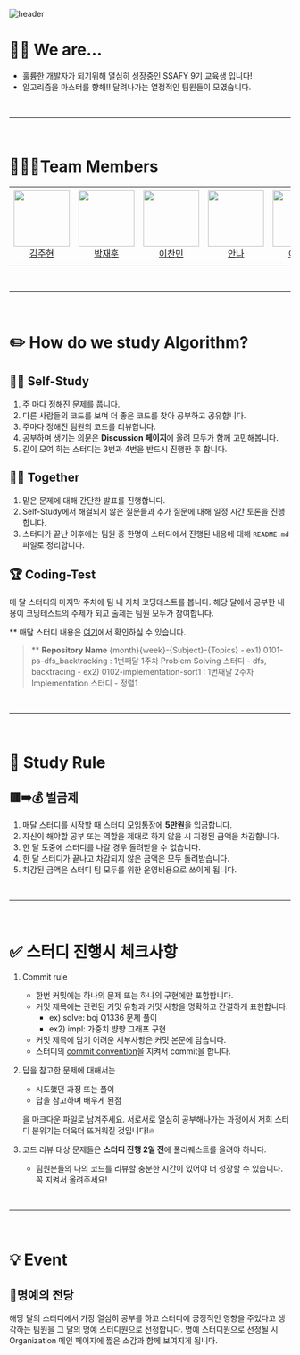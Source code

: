 ![header](https://capsule-render.vercel.app/api?type=waving&color=timeGradient&height=350&section=header&text=Welcome!&fontSize=90&fontAlignY=40&desc=to%209reat%20AlgoMasters&descAlign=65&descAlignY=55)

# **🙋‍♂️ We are...**
- 훌륭한 개발자가 되기위해 열심히 성장중인 SSAFY 9기 교육생 입니다!
- 알고리즘을 마스터를 향해!! 달려나가는 열정적인 팀원들이 모였습니다.

<br>

---

<br>


# **🧑‍🤝‍🧑Team Members**
<table>
    <tr height="140px">
        <td align="center" width="130px">
            <a href="https://github.com/skydreamer21"><img height="100px" width="100px" src="https://avatars.githubusercontent.com/u/95271588?v=4"/></a>
            <br />
            <a href="https://github.com/skydreamer21">김주현</a>
        </td>
        <td align="center" width="130px">
            <a href="https://github.com/jhp336"><img height="100px" width="100px" src="https://avatars.githubusercontent.com/u/67370317?v=4"/></a>
            <br />
            <a href="https://github.com/jhp336">박재훈</a>
        </td>
        <td align="center" width="130px">
            <a href="https://github.com/lecocococo"><img height="100px" width="100px" src="https://avatars.githubusercontent.com/u/62368629?v=4"/></a>
            <br />
            <a href="https://github.com/lecocococo">이찬민</a>
        </td>
        <td align="center" width="130px">
            <a href="https://github.com/An0401na"><img height="100px" width="100px" src="https://avatars.githubusercontent.com/u/99172832?v=4"/></a>
            <br />
            <a href="https://github.com/An0401na">안나</a>
        </td>
        <td align="center" width="130px">
            <a href="https://github.com/itsdangerous"><img height="100px" width="100px" src="https://avatars.githubusercontent.com/u/76903093?v=4"/></a>
            <br />
            <a href="https://github.com/itsdangerous">이승규</a>
        </td>
    </tr>
</table>

<br>

---

<br>

# **✏️ How do we study Algorithm?**
## 👩‍🎓 Self-Study
1. 주 마다 정해진 문제를 풉니다.
2. 다른 사람들의 코드를 보며 더 좋은 코드를 찾아 공부하고 공유합니다.
3. 주마다 정해진 팀원의 코드를 리뷰합니다.
4. 공부하며 생기는 의문은 **Discussion 페이지**에 올려 모두가 함께 고민해봅니다.
5. 같이 모여 하는 스터디는 3번과 4번을 반드시 진행한 후 합니다.

## 👨‍👩 Together
1. 맡은 문제에 대해 간단한 발표를 진행합니다.
2. Self-Study에서 해결되지 않은 질문들과 추가 질문에 대해 일정 시간 토론을 진행합니다.
3. 스터디가 끝난 이후에는 팀원 중 한명이 스터디에서 진행된 내용에 대해 `README.md` 파일로 정리합니다.

## 🏆 Coding-Test
매 달 스터디의 마지막 주차에 팀 내 자체 코딩테스트를 봅니다. 해당 달에서 공부한 내용이 코딩테스트의 주제가 되고 출제는 팀원 모두가 참여합니다.

** 매달 스터디 내용은 [여기](https://github.com/9reat-AlgoMasters/.github/blob/main/profile/summary/README.md)에서 확인하실 수 있습니다.

> ** **Repository Name**
    {month}{week}-{Subject}-{Topics}
    - ex1) 0101-ps-dfs_backtracking : 1번째달 1주차 Problem Solving 스터디 - dfs, backtracing
    - ex2) 0102-implementation-sort1 : 1번째달 2주차 Implementation 스터디 - 정렬1

<br>

---

<br>

# **📜 Study Rule**
## 🟥➡️💰 벌금제
1. 매달 스터디를 시작할 때 스터디 모임통장에 **5만원**을 입금합니다.
2. 자신이 해야할 공부 또는 역할을 제대로 하지 않을 시 지정된 금액을 차감합니다.
3. 한 달 도중에 스터디를 나갈 경우 돌려받을 수 없습니다.
4. 한 달 스터디가 끝나고 차감되지 않은 금액은 모두 돌려받습니다.
5. 차감된 금액은 스터디 팀 모두를 위한 운영비용으로 쓰이게 됩니다.

<br>

---

<br>

# ✅ 스터디 진행시 체크사항
1. Commit rule
    - 한번 커밋에는 하나의 문제 또는 하나의 구현에만 포함합니다.
    - 커밋 제목에는 관련된 커밋 유형과 커밋 사항을 명확하고 간결하게 표현합니다.
        - ex) solve: boj Q1336 문제 풀이
        - ex2) impl: 가중치 뱡향 그래프 구현
    - 커밋 제목에 담기 어려운 세부사항은 커밋 본문에 담습니다.
    - 스터디의 [commit convention](https://github.com/9reat-AlgoMasters/.github/blob/main/profile/informations/commit%20conventions.md)을 지켜서 commit을 합니다. 

2. 답을 참고한 문제에 대해서는

    - 시도했던 과정 또는 풀이
    - 답을 참고하며 배우게 된점

    을 마크다운 파일로 남겨주세요. 서로서로 열심히 공부해나가는 과정에서 저희 스터디 분위기는 더욱더 뜨거워질 것입니다!🔥 

3. 코드 리뷰 대상 문제들은 **스터디 진행 2일 전**에 풀리퀘스트를 올려야 하니다.
    - 팀원분들의 나의 코드를 리뷰할 충분한 시간이 있어야 더 성장할 수 있습니다. 꼭 지켜서 올려주세요!
    

<br>

---

<br>

# **💡 Event**
## 🌟명예의 전당
해당 달의 스터디에서 가장 열심히 공부를 하고 스터디에 긍정적인 영향을 주었다고 생각하는 팀원을 그 달의 명예 스터디원으로 선정합니다. 명예 스터디원으로 선정될 시 Organization 메인 페이지에 짧은 소감과 함께 보여지게 됩니다.
